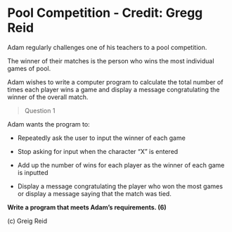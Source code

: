 # Pool Competition - Credit: Gregg Reid

Adam regularly challenges one of his teachers to a pool competition.  

The winner of their matches is the person who wins the most individual games of pool.

Adam wishes to write a computer program to calculate the total number of times each player wins a game and display a message congratulating the winner of the overall match.  

> Question 1

Adam wants the program to:

* Repeatedly ask the user to input the winner of each game

* Stop asking for input when the character “X” is entered

* Add up the number of wins for each player as the winner of each game is inputted

* Display a message congratulating the player who won the most games or display a message saying that the match was tied. 

**Write a program that meets Adam’s requirements.  (6)**

(c) Greig Reid
